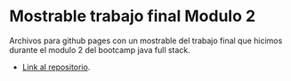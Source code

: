 # Mostrable trabajo final Modulo 2
Archivos para github pages con un mostrable del trabajo final que hicimos durante el modulo 2 del bootcamp java full stack.
- [Link al repositorio](https://github.com/avacco/Grupo2).
